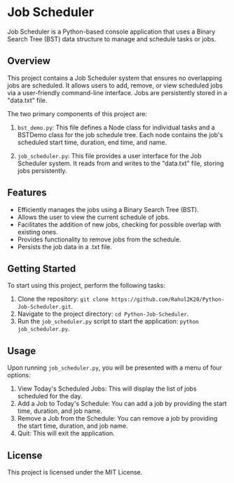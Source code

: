 # Job Scheduler

Job Scheduler is a Python-based console application that uses a Binary Search Tree (BST) data structure to manage and schedule tasks or jobs.

## Overview

This project contains a Job Scheduler system that ensures no overlapping jobs are scheduled. It allows users to add, remove, or view scheduled jobs via a user-friendly command-line interface. Jobs are persistently stored in a "data.txt" file.

The two primary components of this project are:

1. `bst_demo.py`: This file defines a Node class for individual tasks and a BSTDemo class for the job schedule tree. Each node contains the job's scheduled start time, duration, end time, and name.

2. `job_scheduler.py`: This file provides a user interface for the Job Scheduler system. It reads from and writes to the "data.txt" file, storing jobs persistently.

## Features

- Efficiently manages the jobs using a Binary Search Tree (BST).
- Allows the user to view the current schedule of jobs.
- Facilitates the addition of new jobs, checking for possible overlap with existing ones.
- Provides functionality to remove jobs from the schedule.
- Persists the job data in a .txt file.

## Getting Started

To start using this project, perform the following tasks:

1. Clone the repository: `git clone https://github.com/Rahul2K20/Python-Job-Scheduler.git`.
2. Navigate to the project directory: `cd Python-Job-Scheduler`.
3. Run the `job_scheduler.py` script to start the application: `python job_scheduler.py`.

## Usage

Upon running `job_scheduler.py`, you will be presented with a menu of four options:

1. View Today's Scheduled Jobs: This will display the list of jobs scheduled for the day.
2. Add a Job to Today's Schedule: You can add a job by providing the start time, duration, and job name.
3. Remove a Job from the Schedule: You can remove a job by providing the start time, duration, and job name.
4. Quit: This will exit the application.

## License

This project is licensed under the MIT License.
